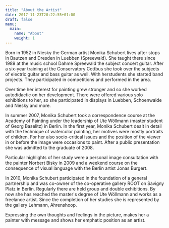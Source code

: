 ```yaml
---
title: "About the Artist"
date: 2017-11-23T20:22:55+01:00
draft: false
menu:
  main:
    name: "About"
    weight: 1
---
```


Born in 1952 in Niesky the German artist Monika Schubert lives after stops in Bautzen and Dresden in Luebben (Spreewald). She taught there since 1989 at the music school Dahme Spreewald the subject concert guitar. After a six-year training at the Conservatory Cottbus she took over the subjects of electric guitar and bass guitar as well. With her ​​students she started band projects. They participated in competitions and performed in the area.

Over time her interest for painting grew stronger and so she worked autodidactic on her development. There were offered various solo exhibitions to her, so she participated in displays in Luebben, Schoenwalde and Niesky and more.

In summer 2007, Monika Schubert took a correspondence course at the Academy of Painting under the leadership of Ute Wöllmann (master student of Georg Baselitz) in Berlin. In the first year, Monika Schubert dealt in detail with the technique of watercolor painting, her motives were mostly portraits of children. For her also socio-critical issues and the position of the viewer in or before the image were occasions to paint. After a public presentation she was admitted to the graduate of 2008.

Particular highlights of her study were a personal image consultation with the painter Norbert Bisky in 2009 and a weekend course on the consequence of visual language with the Berlin artist Jonas Burgert.

In 2010, Monika Schubert participated in the foundation of a general partnership and was co-owner of the co-operative gallery ROOT on Savigny Platz in Berlin. Regularly there are held group and double exhibitions. By now she has reached the master's degree of Ute Wöllmann and works as a freelance artist. Since the completion of her studies she is represented by the gallery Lehmann, Ahrenshoop.

Expressing the own thoughts and feelings in the picture, makes her a painter with message and shows her emphatic position as an artist.